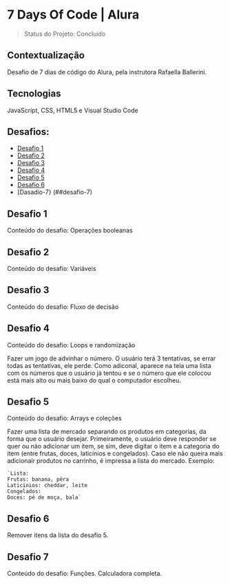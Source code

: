 # 7 Days Of Code | Alura

> Status do Projeto: Concluído

## Contextualização
Desafio de 7 dias de código do Alura, pela instrutora Rafaella Ballerini. 

## Tecnologias
JavaScript, CSS, HTML5 e Visual Studio Code

## Desafios:
* [Desafio 1](#desafio-1)
* [Desafio 2](#desafio-2)
* [Desafio 3](##desafio-3)
* [Desafio 4](##desafio-4)
* [Desafio 5](##desafio-5)
* [Desafio 6](##desafio-6)
* [Dasadio-7} (##desafio-7)

## Desafio 1 
Conteúdo do desafio: Operações booleanas 

## Desafio 2
Conteúdo do desafio: Variáveis

## Desafio 3
Conteúdo do desafio: Fluxo de decisão

## Desafio 4 
Conteúdo do desafio: Loops e randomização

Fazer um jogo de advinhar o número. O usuário terá 3 tentativas, se errar todas as tentativas, ele perde. Como adiconal, aparece na tela uma lista com os números que o usuário já tentou e se o número que ele colocou está mais alto ou mais baixo do qual o computador escolheu. 

## Desafio 5 
Conteúdo do desafio: Arrays e coleções

Fazer uma lista de mercado separando os produtos em categorias, da forma que o usuário desejar. Primeiramente, o usuário deve responder se quer ou não adicionar um item, se sim, deve digitar o item e a categoria do item (entre frutas, doces, laticínios e congelados). Caso ele não queira mais adicionair produtos no carrinho, é impressa a lista do mercado. Exemplo: 

    `Lista:
    Frutas: banana, pêra
    Laticinios: cheddar, leite
    Congelados:
    Doces: pé de moça, bala`

## Desafio 6
Remover itens da lista do desafio 5. 

## Desafio 7
Conteúdo do desafio: Funções.
Calculadora completa.
    
   




